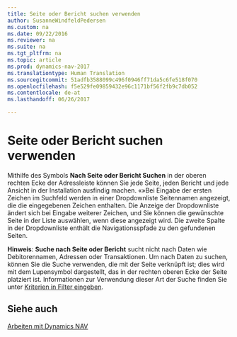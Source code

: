 ```yaml
---
title: Seite oder Bericht suchen verwenden
author: SusanneWindfeldPedersen
ms.custom: na
ms.date: 09/22/2016
ms.reviewer: na
ms.suite: na
ms.tgt_pltfrm: na
ms.topic: article
ms.prod: dynamics-nav-2017
ms.translationtype: Human Translation
ms.sourcegitcommit: 51adfb3588099c496f0946ff71da5c6fe518f070
ms.openlocfilehash: f5e529fe09859432e96c1171bf56f2fb9c7db052
ms.contentlocale: de-at
ms.lasthandoff: 06/26/2017

---
```


# <a name="using-search-for-page-or-report"></a>Seite oder Bericht suchen verwenden
Mithilfe des Symbols **Nach Seite oder Bericht Suchen** in der oberen rechten Ecke der Adressleiste können Sie jede Seite, jeden Bericht und jede Ansicht in der Installation ausfindig machen.
«»Bei Eingabe der ersten Zeichen im Suchfeld werden in einer Dropdownliste Seitennamen angezeigt, die die eingegebenen Zeichen enthalten. Die Anzeige der Dropdownliste ändert sich bei Eingabe weiterer Zeichen, und Sie können die gewünschte Seite in der Liste auswählen, wenn diese angezeigt wird. Die zweite Spalte in der Dropdownliste enthält die Navigationsspfade zu den gefundenen Seiten.

**Hinweis**: **Suche nach Seite oder Bericht** sucht nicht nach Daten wie Debitorennamen, Adressen oder Transaktionen. Um nach Daten zu suchen, können Sie die Suche verwenden, die mit der Seite verknüpft ist; dies wird mit dem Lupensymbol dargestellt, das in der rechten oberen Ecke der Seite platziert ist. Informationen zur Verwendung dieser Art der Suche finden Sie unter [Kriterien in Filter eingeben](ui-enter-criteria-filters.md).

## <a name="see-also"></a>Siehe auch
[Arbeiten mit Dynamics NAV](ui-work-product.md)


